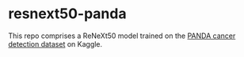# resnext50-panda

This repo comprises a ReNeXt50 model trained on the [PANDA cancer detection dataset](https://www.kaggle.com/c/prostate-cancer-grade-assessment/) on Kaggle.
